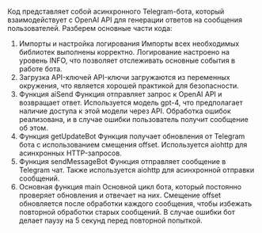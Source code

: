 Код представляет собой асинхронного Telegram-бота, который взаимодействует с OpenAI API для генерации ответов на сообщения пользователей. 
Разберем основные части кода:
1. Импорты и настройка логирования
    Импорты всех необходимых библиотек выполнены корректно.
    Логирование настроено на уровень INFO, что позволяет отслеживать основные события в работе бота.
2. Загрузка API-ключей
    API-ключи загружаются из переменных окружения, что является хорошей практикой для безопасности.
3. Функция aiSend
    Функция отправляет запрос к OpenAI API и возвращает ответ.
    Используется модель gpt-4, что предполагает наличие доступа к этой модели через API.
    Обработка ошибок реализована, и в случае ошибки пользователь получит сообщение об этом.
4. Функция getUpdateBot
    Функция получает обновления от Telegram бота с использованием смещения offset.
    Используется aiohttp для асинхронных HTTP-запросов.
5. Функция sendMessageBot
    Функция отправляет сообщение в Telegram чат.
    Также используется aiohttp для асинхронной отправки сообщений.
6. Основная функция main
    Основной цикл бота, который постоянно проверяет обновления и отвечает на них.
    Смещение offset обновляется после обработки каждого сообщения, чтобы избежать повторной обработки старых сообщений.
    В случае ошибки бот делает паузу на 5 секунд перед повторной попыткой.
